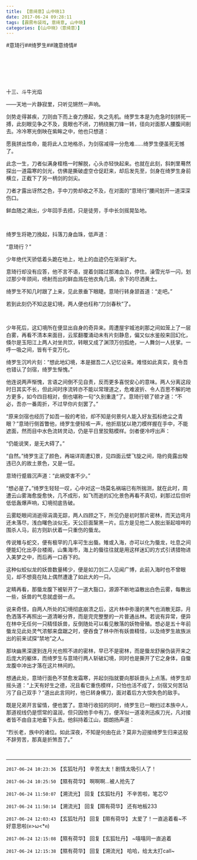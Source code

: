 ```yaml
---
title: 【意绮意】山中晓13
date: 2017-06-24 09:28:11
tags: [霹雳布袋戏, 意绮意, 山中晓]
categories: [《山中晓》（意绮意）]
---
```


<p dir="ltr"  >#意琦行##绮罗生##瑰意绮情#</p> 
<p dir="ltr"  >&nbsp;</p> 
<p dir="ltr"  >&nbsp;</p> 
<p dir="ltr"  >&nbsp;</p> 
<p dir="ltr"  >十三、斗牛光焰</p> 
<p dir="ltr"  >——天地一片静寂里，只听见锵然一声响。</p> 
<p dir="ltr"  >剑势走得甚疾，刀则由下而上奋力撩起，失之先机。绮罗生本是为危急时刻拼死一搏，此刻眼见争之不及，竟眼也不闭，刀柄绕腕刀锋一转，径向对面那人腰腹间削去。冷冷寒光倒映在紫眸之中，他也只想道：</p> 
<p dir="ltr"  >愿我拼出性命，能将此人立地格杀，为剑宿减得一分危难……绮罗生便虽死无憾了。</p> 
<p dir="ltr"  >此念一生，刀者似满身桎梏一时解脱，心头亦轻快起来。也就在此刻，斜刺里蓦然探出一道霜寒的剑光，仿佛是撕破虚空仓促赶来，却后发先至，剑身在绮罗生身前横立，正截下了另一柄剑的剑尖。</p> 
<p dir="ltr"  >刀者才露出讶然之色，手中刀势却收之不及，在对面的“意琦行”腰间划开一道深深伤口。</p> 
<p dir="ltr"  >鲜血随之涌出，少年回手去捂，只是徒劳，手中长剑摇晃坠地。</p> 
<p dir="ltr"  >&nbsp;</p> 
<p dir="ltr"  >绮罗生将艳刀挽起，抖落刀身血珠，低声道：</p> 
<p dir="ltr"  >“意琦行？”</p> 
<p dir="ltr"  >少年绝代天骄低着头跪在地上，地上的血迹仍在渐渐扩大。</p> 
<p dir="ltr"  >意琦行却没有应答，他不言不语，提着剑踏过那滩血泊，停住。澡雪光华一闪，划过那少年颈间，喷射而出的鲜血溅在他衣角几滴，余下的尽洒黄土。</p> 
<p dir="ltr"  >绮罗生不知几时跟了上来，见此景垂下眼睫。意琦行转身颔首道：“走吧。”</p> 
<p dir="ltr"  >若到此刻仍不知这是幻境，两人便也枉称“刀剑春秋”了。</p> 
<p dir="ltr"  >&nbsp;</p> 
<p dir="ltr"  >少年死后，这幻境所在便显出自身的奇异来。周遭屋宇城池刹那之间如笼上了一层白雾，再看不清本来面目，云浆翻覆涌动未有片刻静息，偏又似水鉴般来回幻化，倏尔是玉阳江上两人对坐共饮，转眼又成了渊顶万仞孤绝，一人舞剑一人抚掌。一呼一吸之间，皆有千变万化。</p> 
<p dir="ltr"  >绮罗生沉吟片刻：“想此地幻境，本是据吾二人记忆设来。难怪如此真实，竟令吾也错认了剑宿，绮罗生惭愧。”</p> 
<p dir="ltr"  >他连说两声惭愧，言语之间倒不见自责，反而更多喜悦安心的意味。两人分离这段时日其实不长，但此间时序流转亦不能以常理道之，危难波折、令人百思不解的地方更多，如今四目相对，倒也堪称一句“久别重逢”了。意琦行顿了顿才道：“不必，吾亦一番周折，不过早你片刻罢了。”</p> 
<p dir="ltr"  >“原来剑宿也经历了如吾一般的考验，却不知是何景何人能入好友孤标绝尘之青眼？”意琦行侧首瞥他，绮罗生便轻咳一声，他折扇犹以艳刀模样握在手中，不能遮面，然而目中水色流转灵动，仍是平日里狡黠模样。剑者便冷哼出声：</p> 
<p dir="ltr"  >“仍能说笑，是无大碍了。”</p> 
<p dir="ltr"  >“自然。”绮罗生正了颜色，再端详周遭幻景，见四面云壁飞旋之间，隐约竟露出暌违已久的故土景色，又是一怔。</p> 
<p dir="ltr"  >意琦行蹙眉沉声道：“此祸受害不少。”</p> 
<p dir="ltr"  >“想必是了。”绮罗生轻轻一叹，心中对这一场莫名祸端已有所揣测，就在此时，周遭云山雾海愈旋愈快，几不成形，如飞而逝的幻化景色再看不真切，刹那过后但听低低轰爆声响，幻境彻底告破。</p> 
<p dir="ltr"  >云雾眨眼间消逝得涓滴无踪，两人四顾之下，所见仍是初时那片密林，而天边弯月还未落尽，浅白曙色淡似无，天公巨面黧黑一片。后方是见他二人脱出渐起喧哗的围杀人马，前方则趴伏着一只重伤的蜃龙。</p> 
<p dir="ltr"  >传说雉与蛇交，便有极罕的几率可生出蜃。雉或入海，亦可以化为蜃龙，吐息之间便能幻化出亭台楼阁，山集海市，海上的蜃往往就是用这样迷幻的方式引诱猎物进入美梦之中，而后再一口吞下的。</p> 
<p dir="ltr"  >这种似蛟似龙的妖兽数量稀少，便是如刀剑二人见闻广博，此前入海时也不曾眼见，却不想竟在陆上偶然遭逢了如此大的一只。</p> 
<p dir="ltr"  >定睛再看，那蜃龙腹下被斩开了一道大豁口，源源不断地溢散出白色云雾，每散出一些，妖兽的气息就虚弱一点。</p> 
<p dir="ltr"  >说来奇怪，自两人所处的幻境彻底崩溃之后，这片林中弥漫的黑气也消散无踪，月色洒落不再照出一道清晰分界，而是完完整整的一片普通丛林。若说有异常，便异在林中无任何一只精怪妖兽，反倒随处可以看见散落的妖物骨殖。想必是五十年前蜃龙见此处灵气浓郁来盘踞之时，便吞食了林中所有妖兽精怪，以及绮罗生故族派出的前来试探“禁地”之人。</p> 
<p dir="ltr"  >那块幽黑深邃到连月光也照不进的密林，早已不是密林，而是蜃龙舒展伪装开来之后庞大的躯体，而绮罗生与意琦行两人斩破幻境，同时也是撕开了它之身体，自蜃龙腹中冲出才落在这片林间的。</p> 
<p dir="ltr"  >想通此处，意琦行面色不禁愈发霜寒，并起剑指就要向那妖兽头上点落。绮罗生却摇头道：“上天有好生之德，况且看它重伤模样，只怕也活不成了，剑宿又何苦玷污了自己双手？”道出此言同时，他已转身横刀，面对着后方大惊失色的敌手。</p> 
<p dir="ltr"  >既是兄弟开言留情，便也罢了。意琦行收招的同时，绮罗生已一眼扫过本族中人，那道视线仍是惯常的温润，但只因他手中有刀，便浑似一道凌冽迅疾刀光，凡对接者皆不由自主地垂下头去。他斜持着江山，朗朗扬声道：</p> 
<p dir="ltr"  >“烈长老，族中的诸位。如此深夜，不知是何由在此？莫非为迎接绮罗生归来这般不辞劳苦，那真是折煞吾了。”</p> 
<p dir="ltr"  >&nbsp;</p>

<!-- more -->

---

`2017-06-24 10:23:36` 【玄狐牡丹】 辛苦太太！剧情太吸引人了！

`2017-06-24 10:25:50` 【隰有荷华】 啊啊啊…被人抢先了

`2017-06-24 11:50:07` 【溯流光】 回复【玄狐牡丹】 不辛苦啦，笔芯♡

`2017-06-24 11:50:14` 【溯流光】 回复【隰有荷华】 还有地板233

`2017-06-24 12:03:43` 【玄狐牡丹】 回复【隰有荷华】 太爱了！一直追着看~不好意思啦(ฅ>ω<*ฅ)

`2017-06-24 12:15:08` 【隰有荷华】 回复【玄狐牡丹】 ~嘻嘻同一直追着

`2017-06-24 12:15:38` 【隰有荷华】 回复【溯流光】 哈哈，给太太打call~
